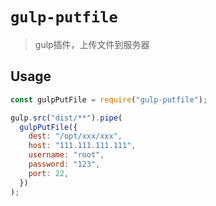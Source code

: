 # `gulp-putfile`

> gulp插件，上传文件到服务器

## Usage

```javascript
const gulpPutFile = require("gulp-putfile");

gulp.src("dist/**").pipe(
  gulpPutFile({
    dest: "/opt/xxx/xxx",
    host: "111.111.111.111",
    username: "root",
    password: "123",
    port: 22,
  })
);
```
